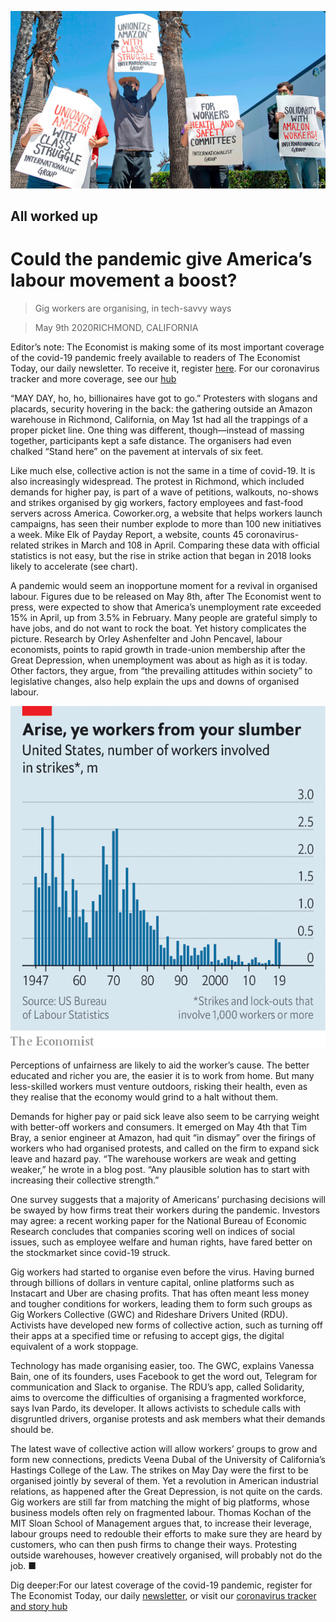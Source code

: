 ![](./images/20200509_FNP001_0.jpg)

## All worked up

# Could the pandemic give America’s labour movement a boost?

> Gig workers are organising, in tech-savvy ways

> May 9th 2020RICHMOND, CALIFORNIA

Editor’s note: The Economist is making some of its most important coverage of the covid-19 pandemic freely available to readers of The Economist Today, our daily newsletter. To receive it, register [here](https://www.economist.com//newslettersignup). For our coronavirus tracker and more coverage, see our [hub](https://www.economist.com//coronavirus)

“MAY DAY, ho, ho, billionaires have got to go.” Protesters with slogans and placards, security hovering in the back: the gathering outside an Amazon warehouse in Richmond, California, on May 1st had all the trappings of a proper picket line. One thing was different, though—instead of massing together, participants kept a safe distance. The organisers had even chalked “Stand here” on the pavement at intervals of six feet.

Like much else, collective action is not the same in a time of covid-19. It is also increasingly widespread. The protest in Richmond, which included demands for higher pay, is part of a wave of petitions, walkouts, no-shows and strikes organised by gig workers, factory employees and fast-food servers across America. Coworker.org, a website that helps workers launch campaigns, has seen their number explode to more than 100 new initiatives a week. Mike Elk of Payday Report, a website, counts 45 coronavirus-related strikes in March and 108 in April. Comparing these data with official statistics is not easy, but the rise in strike action that began in 2018 looks likely to accelerate (see chart).

A pandemic would seem an inopportune moment for a revival in organised labour. Figures due to be released on May 8th, after The Economist went to press, were expected to show that America’s unemployment rate exceeded 15% in April, up from 3.5% in February. Many people are grateful simply to have jobs, and do not want to rock the boat. Yet history complicates the picture. Research by Orley Ashenfelter and John Pencavel, labour economists, points to rapid growth in trade-union membership after the Great Depression, when unemployment was about as high as it is today. Other factors, they argue, from “the prevailing attitudes within society” to legislative changes, also help explain the ups and downs of organised labour.

![](./images/20200509_FNC458.png)

Perceptions of unfairness are likely to aid the worker’s cause. The better educated and richer you are, the easier it is to work from home. But many less-skilled workers must venture outdoors, risking their health, even as they realise that the economy would grind to a halt without them.

Demands for higher pay or paid sick leave also seem to be carrying weight with better-off workers and consumers. It emerged on May 4th that Tim Bray, a senior engineer at Amazon, had quit “in dismay” over the firings of workers who had organised protests, and called on the firm to expand sick leave and hazard pay. “The warehouse workers are weak and getting weaker,” he wrote in a blog post. “Any plausible solution has to start with increasing their collective strength.”

One survey suggests that a majority of Americans’ purchasing decisions will be swayed by how firms treat their workers during the pandemic. Investors may agree: a recent working paper for the National Bureau of Economic Research concludes that companies scoring well on indices of social issues, such as employee welfare and human rights, have fared better on the stockmarket since covid-19 struck.

Gig workers had started to organise even before the virus. Having burned through billions of dollars in venture capital, online platforms such as Instacart and Uber are chasing profits. That has often meant less money and tougher conditions for workers, leading them to form such groups as Gig Workers Collective (GWC) and Rideshare Drivers United (RDU). Activists have developed new forms of collective action, such as turning off their apps at a specified time or refusing to accept gigs, the digital equivalent of a work stoppage.

Technology has made organising easier, too. The GWC, explains Vanessa Bain, one of its founders, uses Facebook to get the word out, Telegram for communication and Slack to organise. The RDU’s app, called Solidarity, aims to overcome the difficulties of organising a fragmented workforce, says Ivan Pardo, its developer. It allows activists to schedule calls with disgruntled drivers, organise protests and ask members what their demands should be.

The latest wave of collective action will allow workers’ groups to grow and form new connections, predicts Veena Dubal of the University of California’s Hastings College of the Law. The strikes on May Day were the first to be organised jointly by several of them. Yet a revolution in American industrial relations, as happened after the Great Depression, is not quite on the cards. Gig workers are still far from matching the might of big platforms, whose business models often rely on fragmented labour. Thomas Kochan of the MIT Sloan School of Management argues that, to increase their leverage, labour groups need to redouble their efforts to make sure they are heard by customers, who can then push firms to change their ways. Protesting outside warehouses, however creatively organised, will probably not do the job. ■

Dig deeper:For our latest coverage of the covid-19 pandemic, register for The Economist Today, our daily [newsletter](https://www.economist.com//newslettersignup), or visit our [coronavirus tracker and story hub](https://www.economist.com//coronavirus)